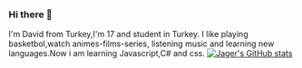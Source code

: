 ### Hi there 👋

I'm David from Turkey,I'm 17 and student in Turkey. I like playing basketbol,watch animes-films-series, listening music and learning new languages.Now i am learning Javascript,C# and css.
[![Jager's GitHub stats](https://github-readme-stats.vercel.app/api?username=JagerTR)](https://github.com/anuraghazra/github-readme-stats)
